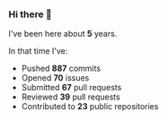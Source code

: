 ### Hi there 👋

I've been here about **5** years.

In that time I've:

- Pushed **887** commits
- Opened **70** issues
- Submitted **67** pull requests
- Reviewed **39** pull requests
- Contributed to **23** public repositories
